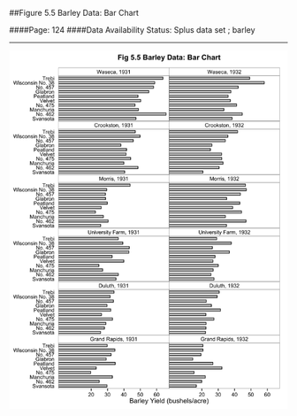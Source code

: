 ##Figure 5.5 Barley Data: Bar Chart

####Page: 124
####Data Availability Status: Splus data set ; barley
***
![`Barley Data: Bar Chart`](fig05-05_barley-data-bar-chart.png)


